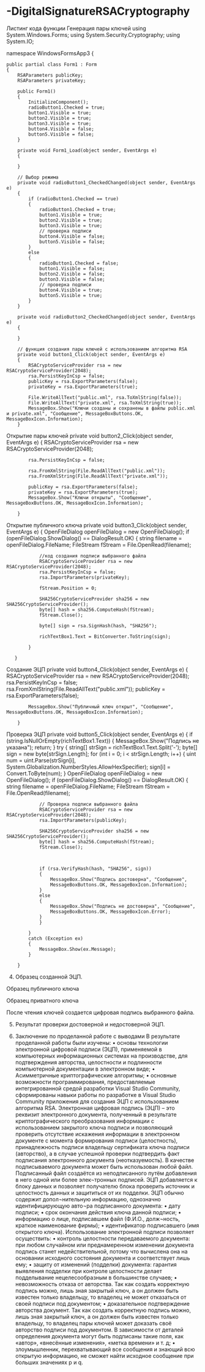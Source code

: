 # -DigitalSignatureRSACryptography
Листинг кода функции
Генерация пары ключей 
using System.Windows.Forms;
using System.Security.Cryptography;
using System.IO;

namespace WindowsFormsApp3
{
    
    public partial class Form1 : Form
    {
        RSAParameters publicKey;
        RSAParameters privateKey;

        public Form1()
        {
            InitializeComponent();
            radioButton1.Checked = true;
            button1.Visible = true;
            button2.Visible = true;
            button3.Visible = true;
            button4.Visible = false;
            button5.Visible = false;
        }

        private void Form1_Load(object sender, EventArgs e)
        {

        }
        
        // Выбор режима 
        private void radioButton1_CheckedChanged(object sender, EventArgs e)
        {
            if (radioButton1.Checked == true)
            {
                radioButton1.Checked = true;
                button1.Visible = true;
                button2.Visible = true;
                button3.Visible = true;
                // проверка подписи
                button4.Visible = false;
                button5.Visible = false;
            }
            else
            {
                radioButton1.Checked = false;
                button1.Visible = false;
                button2.Visible = false;
                button3.Visible = false;
                // проверка подписи
                button4.Visible = true;
                button5.Visible = true;
            }
        }

        private void radioButton2_CheckedChanged(object sender, EventArgs e)
        {

        }

        // функция создания пары ключей с использованием алгоритма RSA
        private void button1_Click(object sender, EventArgs e)
        {
            RSACryptoServiceProvider rsa = new RSACryptoServiceProvider(2048);
            rsa.PersistKeyInCsp = false;
            publicKey = rsa.ExportParameters(false);
            privateKey = rsa.ExportParameters(true);

            File.WriteAllText("public.xml", rsa.ToXmlString(false));
            File.WriteAllText("private.xml", rsa.ToXmlString(true));
            MessageBox.Show("Ключи созданы и сохранены в файлы public.xml и private.xml", "Сообщение", MessageBoxButtons.OK, MessageBoxIcon.Information);
        }
Открытие пары ключей
private void button2_Click(object sender, EventArgs e)
        {
            RSACryptoServiceProvider rsa = new RSACryptoServiceProvider(2048);

            rsa.PersistKeyInCsp = false;

            rsa.FromXmlString(File.ReadAllText("public.xml"));
            rsa.FromXmlString(File.ReadAllText("private.xml"));

            publicKey = rsa.ExportParameters(false);
            privateKey = rsa.ExportParameters(true);
            MessageBox.Show("Ключи открыты", "Сообщение", MessageBoxButtons.OK, MessageBoxIcon.Information);

        }
Открытие публичного ключа 
private void button3_Click(object sender, EventArgs e)
        {
            OpenFileDialog openFileDialog = new OpenFileDialog();
            if (openFileDialog.ShowDialog() == DialogResult.OK)
            {
                string filename = openFileDialog.FileName;
                FileStream fStream = File.OpenRead(filename);

                //код создания подписи выбранного файла
                RSACryptoServiceProvider rsa = new RSACryptoServiceProvider(2048);
                rsa.PersistKeyInCsp = false;
                rsa.ImportParameters(privateKey);

                fStream.Position = 0;

                SHA256CryptoServiceProvider sha256 = new SHA256CryptoServiceProvider();
                byte[] hash = sha256.ComputeHash(fStream);
                fStream.Close();

                byte[] sign = rsa.SignHash(hash, "SHA256");

                richTextBox1.Text = BitConverter.ToString(sign);

            }

       }
Создание ЭЦП
private void button4_Click(object sender, EventArgs e)
        {
            RSACryptoServiceProvider rsa = new RSACryptoServiceProvider(2048);
            rsa.PersistKeyInCsp = false;
            rsa.FromXmlString(File.ReadAllText("public.xml"));
            publicKey = rsa.ExportParameters(false);

            MessageBox.Show("Публичный ключ открыт", "Сообщение", MessageBoxButtons.OK, MessageBoxIcon.Information);

        }
Проверка ЭЦП
private void button5_Click(object sender, EventArgs e)
        {
            if (string.IsNullOrEmpty(richTextBox1.Text))
            {
                MessageBox.Show("Подпись не указана");
                return;
            }
            try
            {
                string[] strSign = richTextBox1.Text.Split('-');
                byte[] sign = new byte[strSign.Length];
                for (int i = 0; i < strSign.Length; i++)
                {
                    uint num = uint.Parse(strSign[i], System.Globalization.NumberStyles.AllowHexSpecifier);
                    sign[i] = Convert.ToByte(num);
                }
                OpenFileDialog openFileDialog = new OpenFileDialog();
                if (openFileDialog.ShowDialog() == DialogResult.OK)
                {
                    string filename = openFileDialog.FileName;
                    FileStream fStream = File.OpenRead(filename);

                // Проверка подписи выбранного файла
                RSACryptoServiceProvider rsa = new RSACryptoServiceProvider(2048);
                rsa.ImportParameters(publicKey);

                SHA256CryptoServiceProvider sha256 = new SHA256CryptoServiceProvider();
                byte[] hash = sha256.ComputeHash(fStream);
                fStream.Close();
                
                

                if (rsa.VerifyHash(hash, "SHA256", sign))
                {
                    MessageBox.Show("Подпись достоверна", "Сообщение",
                    MessageBoxButtons.OK, MessageBoxIcon.Information);
                }
                else
                {
                    MessageBox.Show("Подпись не достоверна", "Сообщение",
                    MessageBoxButtons.OK, MessageBoxIcon.Error);
                }
                }

            }
            catch (Exception ex)
            {
                MessageBox.Show(ex.Message);
            }

        }
4. Образец созданной ЭЦП.
 
 
Образец публичного ключа
 
Образец приватного ключа
 

  
После чтения ключей создается цифровая подпись выбранного файла.

 
5. Результат проверки достоверной и недостоверной ЭЦП.
 

  	 
6.	Заключение по проделанной работе с выводами 
В результате проделанной работы были изучены:
•	основы технологии электронной цифровой подписи (ЭЦП), применяемой в компьютерных информационных системах на производстве, для подтверждения авторства, целостности и подлинности компьютерной документации в электронном виде;
•	Асимметричные криптографические алгоритмы;
•	основные возможности программирования, предоставляемые интегрированной средой разработки Visual Studio Community, сформированы навыки работы по разработке в Visual Studio Community приложения для создания ЭЦП с использованием алгоритма RSA.
Электронная цифровая подпись (ЭЦП) – это реквизит электронного документа, полученный в результате криптографического преобразования информации с использованием закрытого ключа подписи и позволяющий проверить отсутствие искажения информации в электронном документе с момента формирования подписи (целостность), принадлежность подписи владельцу сертификата ключа подписи (авторство), а в случае успешной проверки подтвердить факт подписания электронного документа (неотказуемость). В качестве подписываемого документа может быть использован любой файл. Подписанный файл создаётся из неподписанного путём добавления в него одной или более элек¬тронных подписей. ЭЦП добавляется к блоку данных и позволяет получателю блока проверить источник и целостность данных и защититься от их подделки.
ЭЦП обычно содержит допол¬нительную информацию, однозначно идентифицирующую авто¬ра подписанного документа: 
•	дату подписи;
•	срок окончания действия ключа данной подписи;
•	информацию о лице, подписавшем файл (Ф.И.О., долж¬ность, краткое наименование фирмы);
•	идентификатор подписавшего (имя открытого ключа).
Использование электронной подписи позволяет осуществить:
•	контроль целостности передаваемого документа: при любом случайном или преднамеренном изменении документа подпись станет недействительной, потому что вычислена она на основании исходного состояния документа и соответствует лишь ему; 
•	защиту от изменений (подделки) документа: гарантия выявления подделки при контроле целостности делает подделывание нецелесообразным в большинстве случаев; 
•	невозможность отказа от авторства. Так как создать корректную подпись можно, лишь зная закрытый ключ, а он должен быть известен только владельцу, то владелец не может отказаться от своей подписи под документом; 
•	доказательное подтверждение авторства документ. Так как создать корректную подпись можно, лишь зная закрытый ключ, а он должен быть известен только владельцу, то владелец пары ключей может доказать своё авторство подписи под документом. В зависимости от деталей определения документа могут быть подписаны такие поля, как «автор», «внесённые изменения», «метка времени» и т. д;
•	злоумышленник, перехватывающий все сообщения и знающий всю открытую информацию, не сможет найти исходное сообщение при больших значениях p и q.
